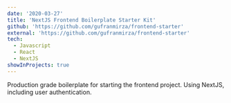 ```yaml
---
date: '2020-03-27'
title: 'NextJS Frontend Boilerplate Starter Kit'
github: 'https://github.com/gufranmirza/frontend-starter'
external: 'https://github.com/gufranmirza/frontend-starter'
tech:
  - Javascript
  - React
  - NextJS
showInProjects: true
---
```


Production grade boilerplate for starting the frontend project. Using NextJS, including user authentication.
